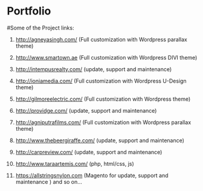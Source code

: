 # Portfolio

#Some of the Project links:

1. http://agneyasingh.com/ (Full customization with Wordpress parallax theme)

2. http://www.smartown.ae (Full customization with Wordpress DIVI theme)

3. http://intempusrealty.com/ (update, support and maintenance)

4. http://ioniamedia.com/ (Full customization with Wordpress U-Design theme)

5. http://gilmoreelectric.com/ (Full customization with Wordpress theme)

6. http://providge.com/ (update, support and maintenance)

7. http://agniputrafilms.com/ (Full customization with Wordpress parallax theme)

8. http://www.thebeergiraffe.com/ (update, support and maintenance)

9. http://carpreview.com/ (update, support and maintenance)

10. http://www.taraartemis.com/ (php, html/css, js) 

11. https://allstringsnylon.com (Magento for update, support and maintenance ) and so on...
